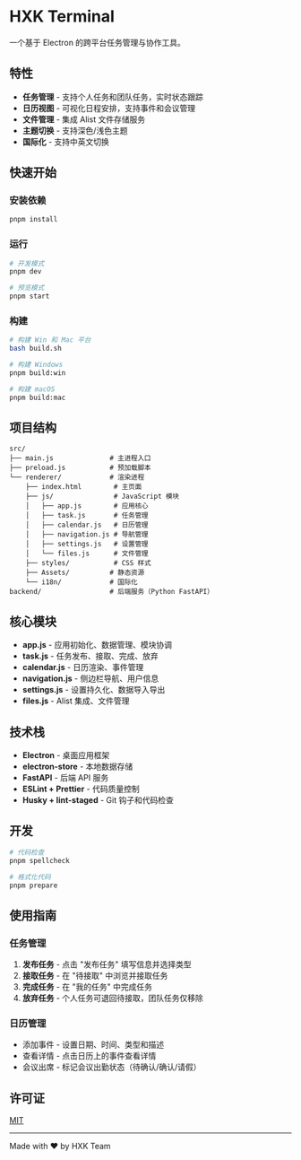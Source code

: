 # HXK Terminal

一个基于 Electron 的跨平台任务管理与协作工具。

## 特性

- **任务管理** - 支持个人任务和团队任务，实时状态跟踪
- **日历视图** - 可视化日程安排，支持事件和会议管理
- **文件管理** - 集成 Alist 文件存储服务
- **主题切换** - 支持深色/浅色主题
- **国际化** - 支持中英文切换

## 快速开始

### 安装依赖

```bash
pnpm install
```

### 运行

```bash
# 开发模式
pnpm dev

# 预览模式
pnpm start
```

### 构建

```bash
# 构建 Win 和 Mac 平台
bash build.sh

# 构建 Windows
pnpm build:win

# 构建 macOS
pnpm build:mac
```

## 项目结构

```
src/
├── main.js              # 主进程入口
├── preload.js           # 预加载脚本
└── renderer/            # 渲染进程
    ├── index.html        # 主页面
    ├── js/               # JavaScript 模块
    │   ├── app.js        # 应用核心
    │   ├── task.js       # 任务管理
    │   ├── calendar.js   # 日历管理
    │   ├── navigation.js # 导航管理
    │   ├── settings.js   # 设置管理
    │   └── files.js      # 文件管理
    ├── styles/           # CSS 样式
    ├── Assets/          # 静态资源
    └── i18n/            # 国际化
backend/                 # 后端服务（Python FastAPI）
```

## 核心模块

- **app.js** - 应用初始化、数据管理、模块协调
- **task.js** - 任务发布、接取、完成、放弃
- **calendar.js** - 日历渲染、事件管理
- **navigation.js** - 侧边栏导航、用户信息
- **settings.js** - 设置持久化、数据导入导出
- **files.js** - Alist 集成、文件管理

## 技术栈

- **Electron** - 桌面应用框架
- **electron-store** - 本地数据存储
- **FastAPI** - 后端 API 服务
- **ESLint + Prettier** - 代码质量控制
- **Husky + lint-staged** - Git 钩子和代码检查

## 开发

```bash
# 代码检查
pnpm spellcheck

# 格式化代码
pnpm prepare
```

## 使用指南

### 任务管理

1. **发布任务** - 点击 "发布任务" 填写信息并选择类型
2. **接取任务** - 在 "待接取" 中浏览并接取任务
3. **完成任务** - 在 "我的任务" 中完成任务
4. **放弃任务** - 个人任务可退回待接取，团队任务仅移除

### 日历管理

- 添加事件 - 设置日期、时间、类型和描述
- 查看详情 - 点击日历上的事件查看详情
- 会议出席 - 标记会议出勤状态（待确认/确认/请假）

## 许可证

[MIT](LICENSE)

---

Made with ❤️ by HXK Team
